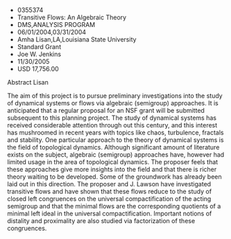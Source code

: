
* 0355374
* Transitive Flows: An Algebraic Theory
* DMS,ANALYSIS PROGRAM
* 06/01/2004,03/31/2004
* Amha Lisan,LA,Louisiana State University
* Standard Grant
* Joe W. Jenkins
* 11/30/2005
* USD 17,756.00

Abstract Lisan

The aim of this project is to pursue preliminary investigations into the study
of dynamical systems or flows via algebraic (semigroup) approaches. It is
anticipated that a regular proposal for an NSF grant will be submitted
subsequent to this planning project. The study of dynamical systems has received
considerable attention through out this century, and this interest has
mushroomed in recent years with topics like chaos, turbulence, fractals and
stability. One particular approach to the theory of dynamical systems is the
field of topological dynamics. Although significant amount of literature exists
on the subject, algebraic (semigroup) approaches have, however had limited usage
in the area of topological dynamics. The proposer feels that these approaches
give more insights into the field and that there is richer theory waiting to be
developed. Some of the groundwork has already been laid out in this direction.
The proposer and J. Lawson have investigated transitive flows and have shown
that these flows reduce to the study of closed left congruences on the universal
compactification of the acting semigroup and that the minimal flows are the
corresponding quotients of a minimal left ideal in the universal
compactification. Important notions of distality and proximality are also
studied via factorization of these congruences.


